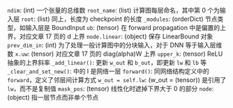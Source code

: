 `ndim`: (int) 一个张量的总维数
`root_name`: (list) 计算图每层命名，其中第 0 个为输入层
`root`: (list) 同上，长度为 checkpoint 的长度
`_modules`: (orderDict) 节点类型，如输入层是 BoundInput
`ub`: (tensor) 在 forward propagation 中是偏置的上界，对应文章 17 页的 d 上界
`node.linear`: (object) 保存 LinearBound 对象
`prev_dim_in`: (int) 为了处理一般计算图中的分块输入，对于 DNN 等于输入层维数
`x.uw`: (tensor) 对应文章 17 页的 diag(alpha)W 上界
`upper_k`: (tensor) ReLU 抽象的上界斜率
`_add_linear()`: 更新 `w_out` 和 `b_out`，即更新 `lw` 和 `lb` 等
`_clear_and_set_new()`: 中的 l 是网络一层
`forward()`: 同网络结构定义中的 `forward`，定义了邻层间计算方式
`w_out = self.lw`: (w_out = (tensor)) 是引用了 `lw`，而不是复制值
`mask_pos`: (tensor) 线性化时遮掉下界大于 0 的部分
`node`: (object) 指一层节点而非单个节点

